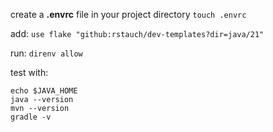 create a **.envrc** file in your project directory
`touch .envrc`

add:
`use flake "github:rstauch/dev-templates?dir=java/21"`

run:
`direnv allow`

test with:

```
echo $JAVA_HOME
java --version
mvn --version
gradle -v
```

